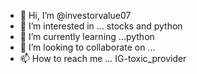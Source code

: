 - 👋 Hi, I’m @investorvalue07
- 👀 I’m interested in ... stocks and python
- 🌱 I’m currently learning ...python
- 💞️ I’m looking to collaborate on ... 
- 📫 How to reach me ... IG-toxic_provider

<!---
investorvalue07/investorvalue07 is a ✨ special ✨ repository because its `README.md` (this file) appears on your GitHub profile.
You can click the Preview link to take a look at your changes.
--->
